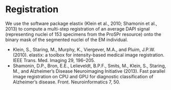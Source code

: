 # Registration

We use the software package elastix (Klein et al., 2010; Shamonin et al., 2013) to compute a multi-step registration of an average DAPI signal (representing nuclei of 153 specimens from the ProSPr resource) onto the binary mask of the segmented nuclei of the EM individual.

- Klein, S., Staring, M., Murphy, K., Viergever, M.A., and Pluim, J.P.W. (2010). elastix: a toolbox for intensity-based medical image registration. IEEE Trans. Med. Imaging 29, 196–205.
- Shamonin, D.P., Bron, E.E., Lelieveldt, B.P.F., Smits, M., Klein, S., Staring, M., and Alzheimer’s Disease Neuroimaging Initiative (2013). Fast parallel image registration on CPU and GPU for diagnostic classification of Alzheimer’s disease. Front. Neuroinformatics 7, 50.
